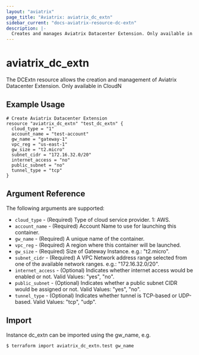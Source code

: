 ```yaml
---
layout: "aviatrix"
page_title: "Aviatrix: aviatrix_dc_extn"
sidebar_current: "docs-aviatrix-resource-dc-extn"
description: |-
  Creates and manages Aviatrix Datacenter Extension. Only available in CloudN
---
```


# aviatrix_dc_extn

The DCExtn resource allows the creation and management of Aviatrix Datacenter Extension. Only available in CloudN

## Example Usage

```hcl
# Create Aviatrix Datacenter Extension
resource "aviatrix_dc_extn" "test_dc_extn" {
  cloud_type = "1"
  account_name = "test-account"
  gw_name = "gateway-1"
  vpc_reg = "us-east-1"
  gw_size = "t2.micro"
  subnet_cidr = "172.16.32.0/20"
  internet_access = "no"
  public_subnet = "no"
  tunnel_type = "tcp"
}
```

## Argument Reference

The following arguments are supported:

* `cloud_type` - (Required) Type of cloud service provider. 1: AWS.
* `account_name` - (Required) Account Name to use for launching this container.
* `gw_name` - (Required) A unique name of the container.
* `vpc_reg` - (Required) A region where this container will be launched.
* `gw_size` - (Required) Size of Gateway Instance. e.g.: "t2.micro".
* `subnet_cidr` - (Required) A VPC Network address range selected from one of the available network ranges. e.g.: "172.16.32.0/20".
* `internet_access` - (Optional) Indicates whether internet access would be enabled or not. Valid Values: "yes", "no".
* `public_subnet` - (Optional) Indicates whether a public subnet CIDR would be assigned or not. Valid Values: "yes", "no".
* `tunnel_type` - (Optional) Indicates whether tunnel is TCP-based or UDP-based. Valid Values: "tcp", "udp".

## Import

Instance dc_extn can be imported using the gw_name, e.g.

```hcl
$ terraform import aviatrix_dc_extn.test gw_name
```